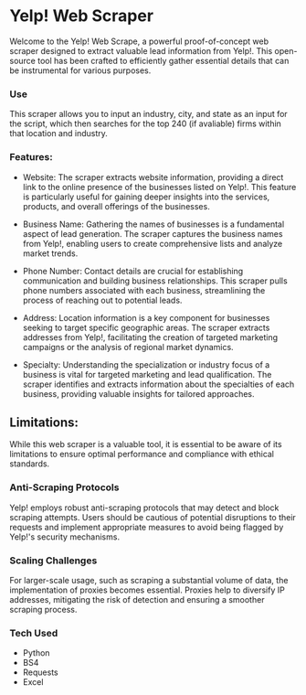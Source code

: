# Yelp! Web Scraper
Welcome to the Yelp! Web Scrape, a powerful proof-of-concept web scraper designed to extract valuable lead information from Yelp!. This open-source tool has been crafted to efficiently gather essential details that can be instrumental for various purposes.
### Use
This scraper allows you to input an industry, city, and state as an input for the script, which then searches for the top 240 (if avaliable) firms within that location and industry.
### Features:
* Website:
The scraper extracts website information, providing a direct link to the online presence of the businesses listed on Yelp!. This feature is particularly useful for gaining deeper insights into the services, products, and overall offerings of the businesses.

* Business Name:
Gathering the names of businesses is a fundamental aspect of lead generation. The scraper captures the business names from Yelp!, enabling users to create comprehensive lists and analyze market trends.

* Phone Number:
Contact details are crucial for establishing communication and building business relationships. This scraper pulls phone numbers associated with each business, streamlining the process of reaching out to potential leads.

* Address:
Location information is a key component for businesses seeking to target specific geographic areas. The scraper extracts addresses from Yelp!, facilitating the creation of targeted marketing campaigns or the analysis of regional market dynamics.

* Specialty:
Understanding the specialization or industry focus of a business is vital for targeted marketing and lead qualification. The scraper identifies and extracts information about the specialties of each business, providing valuable insights for tailored approaches.

## Limitations:
While this web scraper is a valuable tool, it is essential to be aware of its limitations to ensure optimal performance and compliance with ethical standards.

### Anti-Scraping Protocols
Yelp! employs robust anti-scraping protocols that may detect and block scraping attempts. Users should be cautious of potential disruptions to their requests and implement appropriate measures to avoid being flagged by Yelp!'s security mechanisms.

### Scaling Challenges
For larger-scale usage, such as scraping a substantial volume of data, the implementation of proxies becomes essential. Proxies help to diversify IP addresses, mitigating the risk of detection and ensuring a smoother scraping process.

### Tech Used
* Python
* BS4
* Requests
* Excel 
